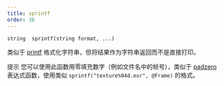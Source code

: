 ```yaml
---
title: sprintf
order: 36
---
```

`string  sprintf(string format, ...)`

类似于 [printf](printf.html "将值打印到启动VEX程序的控制台。") 格式化字符串，但将结果作为字符串返回而不是直接打印。

提示
您可以使用此函数用零填充数字（例如文件名中的帧号），类似于 [padzero](../../expressions/padzero.html "返回一个用零填充到指定长度的数字字符串。") 表达式函数，使用类似 `sprintf("texture%04d.exr", @Frame)` 的格式。